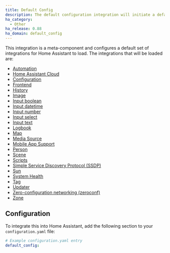 ```yaml
---
title: Default Config
description: The default configuration integration will initiate a default configuration for Home Assistant.
ha_category:
  - Other
ha_release: 0.88
ha_domain: default_config
---
```


This integration is a meta-component and configures a default set of integrations for Home Assistant to load. The integrations that will be loaded are:

- [Automation](/integrations/automation/)
- [Home Assistant Cloud](/integrations/cloud/)
- [Configuration](/integrations/config/)
- [Frontend](/integrations/frontend/)
- [History](/integrations/history/)
- [Image](/integrations/image/)
- [Input boolean](/integrations/input_boolean)
- [Input datetime](/integrations/input_datetime)
- [Input number](/integrations/input_number)
- [Input select](/integrations/input_select)
- [Input text](/integrations/input_text)
- [Logbook](/integrations/logbook/)
- [Map](/integrations/map/)
- [Media Source](/integrations/media_source/)
- [Mobile App Support](/integrations/mobile_app/)
- [Person](/integrations/person/)
- [Scene](/integrations/scene/)
- [Scripts](/integrations/script/)
- [Simple Service Discovery Protocol (SSDP)](/integrations/ssdp/)
- [Sun](/integrations/sun/)
- [System Health](/integrations/system_health/)
- [Tag](/integrations/tag/)
- [Updater](/integrations/updater/)
- [Zero-configuration networking (zeroconf)](/integrations/zeroconf/)
- [Zone](/integrations/zone)

## Configuration

To integrate this into Home Assistant, add the following section to your `configuration.yaml` file:

```yaml
# Example configuration.yaml entry
default_config:
```
